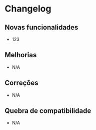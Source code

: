 # Changelog

## Novas funcionalidades

 - 123

## Melhorias

 - N/A

## Correções

 - N/A

## Quebra de compatibilidade

 - N/A
